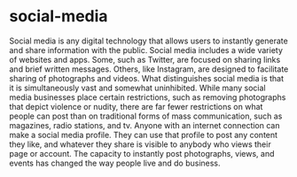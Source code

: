 # social-media
Social media is any digital technology that allows users to instantly generate and share information with the public. Social media includes a wide variety of websites and apps. Some, such as Twitter, are focused on sharing links and brief written messages. Others, like Instagram, are designed to facilitate sharing of photographs and videos.
What distinguishes social media is that it is simultaneously vast and somewhat uninhibited. While many social media businesses place certain restrictions, such as removing photographs that depict violence or nudity, there are far fewer restrictions on what people can post than on traditional forms of mass communication, such as magazines, radio stations, and tv. 
Anyone with an internet connection can make a social media profile. They can use that profile to post any content they like, and whatever they share is visible to anybody who views their page or account. The capacity to instantly post photographs, views, and events has changed the way people live and do business.
